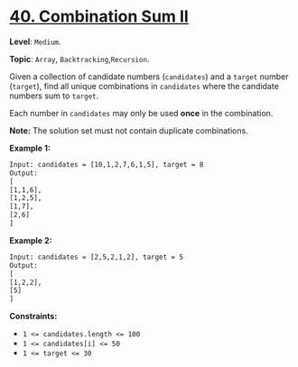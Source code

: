 # [40. Combination Sum II](https://leetcode.com/problems/combination-sum-ii/)

**Level**: `Medium`.

**Topic**: `Array`, `Backtracking`,`Recursion`.

Given a collection of candidate numbers (`candidates`) and a `target` number (`target`), find all unique combinations in `candidates` where the candidate numbers sum to `target`.

Each number in `candidates` may only be used **once** in the combination.

**Note:** The solution set must not contain duplicate combinations.

**Example 1:**

```txt
Input: candidates = [10,1,2,7,6,1,5], target = 8
Output:
[
[1,1,6],
[1,2,5],
[1,7],
[2,6]
]
```

**Example 2:**

```txt
Input: candidates = [2,5,2,1,2], target = 5
Output:
[
[1,2,2],
[5]
]
```

**Constraints:**

- `1 <= candidates.length <= 100`
- `1 <= candidates[i] <= 50`
- `1 <= target <= 30`
